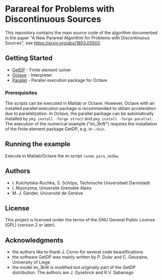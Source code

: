 # Parareal for Problems with Discontinuous Sources

This repository contains the main source code of the algorithm documented in the paper "A New Parareal Algorithm for Problems with Discontinuous Sources", see https://arxiv.org/abs/1803.05503.

## Getting Started

* [GetDP](http://getdp.info) - Finite element solver
* [Octave](https://www.octave.org) - Interpreter
* [Parallel](https://octave.sourceforge.io/parallel/) - Parallel execution package for Octave

### Prerequisites

The scripts can be executed in Matlab or Octave. However, Octave with an installed parallel execution package is recommended to obtain acceleration due to parallelization. In Octave, the parallel package can be automatically installed by `pkg install -forge struct` and `pkg install -forge parallel`. The execution of the numerical example ("im_3kW") requires the installation of the finite element package GetDP, e.g. in `~/bin`.

## Running the example

Execute in Matlab/Octave the m-script `runme_para_im3kw`.

## Authors

* I. Kulchytska-Ruchka, S. Schöps, Technische Universitaet Darmstadt
* I. Niyonzima, Université Grenoble Alpes
* M. J. Gander, Université de Genève

## License

This project is licensed under the terms of the GNU General Public License (GPL) (version 2 or later).

## Acknowledgments

* the authors like to thank J. Corno for several code beautifications
* the software GetDP was mainly written by P. Dular and C. Geuzaine, University of Liege
* the model im_3kW is modified but originally part of the GetDP distribution. The authors are J. Gyselinck and R.V. Sabariego
